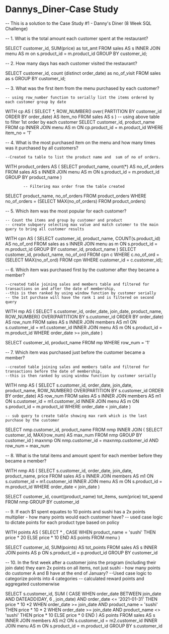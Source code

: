 # Dannys_Diner-Case Study


-- This is a solution to the Case Study #1 - Danny's Diner (8 Week SQL Challenge)

-- 1. What is the total amount each customer spent at the restaurant?


SELECT 
  customer_id, 
  SUM(price) as tot_amt
FROM 
  sales AS s 
  INNER JOIN menu AS m on s.product_id = m.product_id
GROUP BY 
  customer_id;


-- 2. How many days has each customer visited the restaurant?

SELECT 
  customer_id, 
  count (distinct order_date) as no_of_visit
FROM 
  sales as s 
GROUP BY
  customer_id;


-- 3. What was the first item from the menu purchased by each customer?
	
	-- using row_number function to serially list the items ordered by each customer group by date
WITH cp AS (
  SELECT 
    *, 
    ROW_NUMBER() over(
      PARTITION BY customer_id 
      ORDER BY order_date) AS item_no 
  FROM 
    sales AS s
)
	-- using above table to filter 1st order by each customer
SELECT 
  customer_id, 
  product_name 
FROM cp 
  INNER JOIN menu AS m 
    ON cp.product_id = m.product_id 
WHERE 
  item_no = '1'


-- 4. What is the most purchased item on the menu and how many times was it purchased by all customers?
	
	--Created ta table to list the product name and  sum of no of orders. 
WITH product_orders AS (
  SELECT 
    product_name, 
    count(*) AS no_of_orders 
  FROM 
    sales AS s 
    INNER JOIN menu AS m ON s.product_id = m.product_id 
  GROUP BY 
    product_name
)

			-- Filtering max order from the table created
SELECT product_name, no_of_orders 
FROM
  product_orders 
WHERE 
  no_of_orders = (SELECT MAX(no_of_orders) FROM product_orders)



-- 5. Which item was the most popular for each customer?
	
	-- Count the items and group by customer and product
	-- create subquery selecting max value and match cutomer to the main query to bring all customer results

WITH cpn AS (
	SELECT customer_id, product_name, COUNT(s.product_id) AS no_of_ord
	FROM sales as s
	INNER JOIN menu as m
	ON s.product_id = m.product_id
	GROUP BY customer_id, product_name
	)
SELECT customer_id, product_name, no_of_ord
FROM cpn c
WHERE c.no_of_ord = (SELECT MAX(no_of_ord) FROM cpn WHERE customer_id = c.customer_id);


-- 6. Which item was purchased first by the customer after they became a member?
	
	--created table joining sales and members table and filtered for transactions on and after the date of membership, 
	--this is then ranked by using window function by customer serially
	-- the 1st purchase will have the rank 1 and is filtered on second query
WITH mp AS (
	SELECT s.customer_id, order_date, join_date, product_name,
	ROW_NUMBER() OVER(PARTITION BY s.customer_id ORDER BY order_date) AS row_num
	FROM sales AS s
	INNER JOIN members AS m1
	ON s.customer_id = m1.customer_id
	INNER JOIN menu AS m
	ON s.product_id = m.product_id
	WHERE order_date >= join_date
	)

SELECT customer_id, product_name
FROM mp
WHERE row_num = '1'


-- 7. Which item was purchased just before the customer became a member?
	
	--created table joining sales and members table and filtered for transactions before the date of membership, 
	--this is then ranked by using window function by customer serially


WITH nmp AS (
	SELECT s.customer_id, order_date, join_date, product_name,
	ROW_NUMBER() OVER(PARTITION BY s.customer_id ORDER BY order_date) AS row_num
	FROM sales AS s
	INNER JOIN members AS m1
	ON s.customer_id = m1.customer_id
	INNER JOIN menu AS m
	ON s.product_id = m.product_id
	WHERE order_date < join_date
	)

	-- sub query to create table showing max rank which is the last purchase by the customer

SELECT nmp.customer_id, product_name
FROM nmp
INNER JOIN (
	SELECT customer_id, MAX(row_num) AS max_num
	FROM nmp
	GROUP BY customer_id
	) maxnmp
ON nmp.customer_id = maxnmp.customer_id
AND row_num = max_num

-- 8. What is the total items and amount spent for each member before they became a member?

WITH nmp AS (
	SELECT s.customer_id, order_date, join_date, product_name, price
	FROM sales AS s
	INNER JOIN members AS m1
	ON s.customer_id = m1.customer_id
	INNER JOIN menu AS m
	ON s.product_id = m.product_id
	WHERE order_date < join_date
	)

SELECT customer_id, count(product_name) tot_items, sum(price) tot_spend
FROM nmp
GROUP BY customer_id


-- 9.  If each $1 spent equates to 10 points and sushi has a 2x points multiplier - how many points would each customer have?
	-- used case logic to dictate points for each product type based on policy

WITH points AS (
	SELECT * , 
	CASE WHEN product_name = 'sushi' 
	THEN price * 20 
	ELSE price * 10
	END AS points
	FROM menu
	)

SELECT customer_id, SUM(points) AS tot_points
FROM sales AS s
INNER JOIN points AS p
ON s.product_id = p.product_id
GROUP BY customer_id



-- 10. In the first week after a customer joins the program (including their join date) they earn 2x points on all items, not just sushi - how many points do customer A and B have at the end of January?
	--Used case logic to categorize points into 4 categories
	-- calculated reward points and aggregated customerwise

SELECT 
	s.customer_id, 
	SUM (
		CASE WHEN order_date BETWEEN join_date AND DATEADD(DAY, 6 , join_date) AND order_date <= '2021-01-31' THEN  price * 10 *2 
		 WHEN order_date >= join_date AND product_name = 'sushi' THEN price * 10 * 2
		 WHEN order_date >= join_date AND product_name <> 'sushi' THEN price * 10
		 ELSE price * 0
		END ) AS points
FROM sales AS s
INNER JOIN members AS m2
ON s.customer_id = m2.customer_id
INNER JOIN menu AS m
ON s.product_id = m.product_id
GROUP BY s.customer_id
